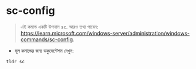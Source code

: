 # sc-config

> এই কমান্ড একটি উপনাম `sc`.
> আরও তথ্য পাবেন: <https://learn.microsoft.com/windows-server/administration/windows-commands/sc-config>.

- মূল কমান্ডের জন্য ডকুমেন্টেশন দেখুন:

`tldr sc`
